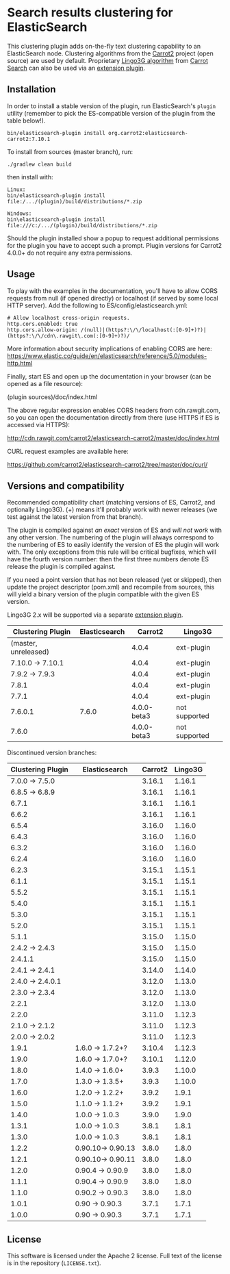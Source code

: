 Search results clustering for ElasticSearch
===========================================

This clustering plugin adds on-the-fly text clustering capability
to an ElasticSearch node. Clustering algorithms from the
[Carrot2](https://github.com/carrot2/carrot2) project (open source)
are used by default. Proprietary [Lingo3G algorithm](https://carrotsearch.com/lingo3g/) 
from [Carrot Search](https://carrotsearch.com) can also be used
via an [extension plugin](https://github.com/carrotsearch/elasticsearch-lingo3g). 


Installation
------------

In order to install a stable version of the plugin, 
run ElasticSearch's `plugin` utility (remember to pick the
ES-compatible version of the plugin from the table below!).

    bin/elasticsearch-plugin install org.carrot2:elasticsearch-carrot2:7.10.1

To install from sources (master branch), run:

    ./gradlew clean build

then install with:

    Linux:
    bin/elasticsearch-plugin install file:/.../(plugin)/build/distributions/*.zip

    Windows:
    bin\elasticsearch-plugin install file:///c:/.../(plugin)/build/distributions/*.zip

Should the plugin installed show a popup to request additional
permissions for the plugin you have to accept such a prompt. Plugin
versions for Carrot2 4.0.0+ do not require any extra permissions.


Usage
-----

To play with the examples in the documentation, you'll have to allow 
CORS requests from null (if opened directly) or localhost (if served 
by some local HTTP server). Add the following to ES/config/elasticsearch.yml:

```
# Allow localhost cross-origin requests.
http.cors.enabled: true
http.cors.allow-origin: /(null)|(https?:\/\/localhost(:[0-9]+)?)|(https?:\/\/cdn\.rawgit\.com(:[0-9]+)?)/
```

More information about security implications of enabling CORS are here:
https://www.elastic.co/guide/en/elasticsearch/reference/5.0/modules-http.html

Finally, start ES and open up the documentation in your browser 
(can be opened as a file resource):
  
(plugin sources)/doc/index.html

The above regular expression enables CORS headers from cdn.rawgit.com, so you can open 
the documentation directly from there (use HTTPS if ES is accessed via
HTTPS):

http://cdn.rawgit.com/carrot2/elasticsearch-carrot2/master/doc/index.html

CURL request examples are available here:

https://github.com/carrot2/elasticsearch-carrot2/tree/master/doc/curl/


Versions and compatibility
--------------------------

Recommended compatibility chart (matching versions of ES, Carrot2, 
and optionally Lingo3G). (+) means it'll probably work with newer
releases (we test against the latest version from that branch). 

The plugin is compiled against *an exact* version of ES 
and *will not work* with any other version. The numbering of the plugin
will always correspond to the numbering of ES to easily identify
the version of ES the plugin will work with. The only exceptions from this rule
will be critical bugfixes, which will have the fourth version number: then
the first three numbers denote ES release the plugin is compiled against.

If you need a point version that has not been released (yet or skipped),
then update the project descriptor (pom.xml) and recompile from sources,
this will yield a binary version of the plugin compatible with the 
given ES version.

Lingo3G 2.x will be supported via a separate
[extension plugin](https://github.com/carrotsearch/elasticsearch-lingo3g).

| Clustering Plugin | Elasticsearch          | Carrot2     |     Lingo3G   |
| ---               |                    --- | ---         |     ---       |
| (master, unreleased) |                     | 4.0.4       | ext-plugin    |
| 7.10.0 -> 7.10.1  |                        | 4.0.4       | ext-plugin    |
| 7.9.2 -> 7.9.3    |                        | 4.0.4       | ext-plugin    |
| 7.8.1             |                        | 4.0.4       | ext-plugin    |
| 7.7.1             |                        | 4.0.4       | ext-plugin    |
| 7.6.0.1           | 7.6.0                  | 4.0.0-beta3 | not supported |
| 7.6.0             |                        | 4.0.0-beta3 | not supported |

Discontinued version branches:

| Clustering Plugin | Elasticsearch          | Carrot2 | Lingo3G |
| ---               |                    --- | ---     | ---     |
| 7.0.0 -> 7.5.0    |                        | 3.16.1  | 1.16.1        |
| 6.8.5 -> 6.8.9    |                        | 3.16.1  | 1.16.1        |
| 6.7.1             |                        | 3.16.1  | 1.16.1  |
| 6.6.2             |                        | 3.16.1  | 1.16.1  |
| 6.5.4             |                        | 3.16.0  | 1.16.0  |
| 6.4.3             |                        | 3.16.0  | 1.16.0  |
| 6.3.2             |                        | 3.16.0  | 1.16.0  |
| 6.2.4             |                        | 3.16.0  | 1.16.0  |
| 6.2.3             |                        | 3.15.1  | 1.15.1  |
| 6.1.1             |                        | 3.15.1  | 1.15.1  |
| 5.5.2             |                        | 3.15.1  | 1.15.1  |
| 5.4.0             |                        | 3.15.1  | 1.15.1  |
| 5.3.0             |                        | 3.15.1  | 1.15.1  |
| 5.2.0             |                        | 3.15.1  | 1.15.1  |
| 5.1.1             |                        | 3.15.0  | 1.15.0  |
| 2.4.2 -> 2.4.3    |                        | 3.15.0  | 1.15.0  |
| 2.4.1.1           |                        | 3.15.0  | 1.15.0  |
| 2.4.1 -> 2.4.1    |                        | 3.14.0  | 1.14.0  |
| 2.4.0 -> 2.4.0.1  |                        | 3.12.0  | 1.13.0  |
| 2.3.0 -> 2.3.4    |                        | 3.12.0  | 1.13.0  |
| 2.2.1             |                        | 3.12.0  | 1.13.0  |
| 2.2.0             |                        | 3.11.0  | 1.12.3  |
| 2.1.0 -> 2.1.2    |                        | 3.11.0  | 1.12.3  |
| 2.0.0 -> 2.0.2    |                        | 3.11.0  | 1.12.3  |
| 1.9.1             | 1.6.0  -> 1.7.2+?      | 3.10.4  | 1.12.3  |
| 1.9.0             | 1.6.0  -> 1.7.0+?      | 3.10.1  | 1.12.0  |
| 1.8.0             | 1.4.0  -> 1.6.0+       | 3.9.3   | 1.10.0  |
| 1.7.0             | 1.3.0  -> 1.3.5+       | 3.9.3   | 1.10.0  |
| 1.6.0             | 1.2.0  -> 1.2.2+       | 3.9.2   |  1.9.1  |
| 1.5.0             | 1.1.0  -> 1.1.2+       | 3.9.2   |  1.9.1  |
| 1.4.0             | 1.0.0  -> 1.0.3        | 3.9.0   |  1.9.0  |
| 1.3.1             | 1.0.0  -> 1.0.3        | 3.8.1   |  1.8.1  |
| 1.3.0             | 1.0.0  -> 1.0.3        | 3.8.1   |  1.8.1  |
| 1.2.2             | 0.90.10-> 0.90.13      | 3.8.0   |  1.8.0  |
| 1.2.1             | 0.90.10-> 0.90.11      | 3.8.0   |  1.8.0  |
| 1.2.0             | 0.90.4 -> 0.90.9       | 3.8.0   |  1.8.0  |
| 1.1.1             | 0.90.4 -> 0.90.9       | 3.8.0   |  1.8.0  |
| 1.1.0             | 0.90.2 -> 0.90.3       | 3.8.0   |  1.8.0  |
| 1.0.1             | 0.90   -> 0.90.3       | 3.7.1   |  1.7.1  |
| 1.0.0             | 0.90   -> 0.90.3       | 3.7.1   |  1.7.1  |

License
-------

This software is licensed under the Apache 2 license. Full text
of the license is in the repository (`LICENSE.txt`).
